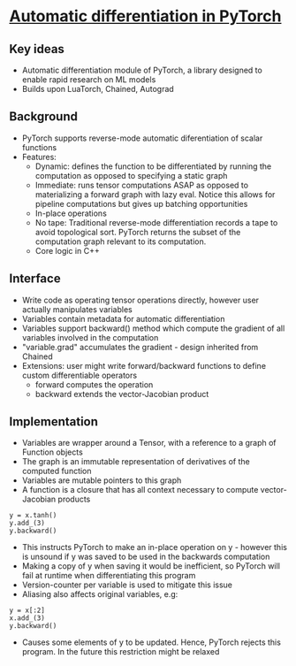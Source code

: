 # [Automatic differentiation in PyTorch](https://paperswithcode.com/paper/automatic-differentiation-in-pytorch)

## Key ideas
* Automatic differentiation module of PyTorch, a library designed to enable rapid research on ML models
* Builds upon LuaTorch, Chained, Autograd

## Background
* PyTorch supports reverse-mode automatic diferentiation of scalar functions
* Features:
  - Dynamic: defines the function to be differentiated by running the computation as opposed to specifying a static graph
  - Immediate: runs tensor computations ASAP as opposed to materializing a forward graph with lazy eval. Notice this allows for pipeline computations but gives up batching opportunities
  - In-place operations
  - No tape: Traditional reverse-mode differentiation records a tape to avoid topological sort. PyTorch returns the subset of the computation graph relevant to its computation.
  - Core logic in C++

## Interface
* Write code as operating tensor operations directly, however user actually manipulates variables
* Variables contain metadata for automatic differentiation
* Variables support backward() method which compute the gradient of all variables involved in the computation
* "variable.grad" accumulates the gradient - design inherited from Chained
* Extensions: user might write forward/backward functions to define custom differentiable operators
  - forward computes the operation
  - backward extends the vector-Jacobian product

## Implementation
* Variables are wrapper around a Tensor, with a reference to a graph of Function objects
* The graph is an immutable representation of derivatives of the computed function
* Variables are mutable pointers to this graph
* A function is a closure that has all context necessary to compute vector-Jacobian products
```
y = x.tanh()
y.add_(3)
y.backward()
```
* This instructs PyTorch to make an in-place operation on y - however this is unsound if y was saved to be used in the backwards computation
* Making a copy of y when saving it would be inefficient, so PyTorch will fail at runtime when differentiating this program
* Version-counter per variable is used to mitigate this issue
* Aliasing also affects original variables, e.g:
```
y = x[:2]
x.add_(3)
y.backward()
```
* Causes some elements of y to be updated. Hence, PyTorch rejects this program. In the future this restriction might be relaxed


